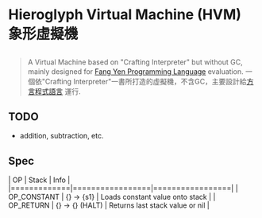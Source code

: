 <h1> Hieroglyph Virtual Machine (HVM) </br>象形虛擬機 </h1>

##

> A Virtual Machine based on "Crafting Interpreter" but without GC, mainly designed for [Fang Yen Programming Language](https://github.com/ChAoSUnItY/FangYen) evaluation.
> 一個依"Crafting Interpreter"一書所打造的虛擬機，不含GC，主要設計給[方言程式語言](https://github.com/ChAoSUnItY/FangYen) 運行.

## TODO

- addition, subtraction, etc.

## Spec

| OP          | Stack           | Info            |
|=============|=================|=================|
| OP_CONSTANT | {} -> {s1}      | Loads constant value onto stack |
| OP_RETURN   | {} -> {} (HALT) | Returns last stack value or nil |

